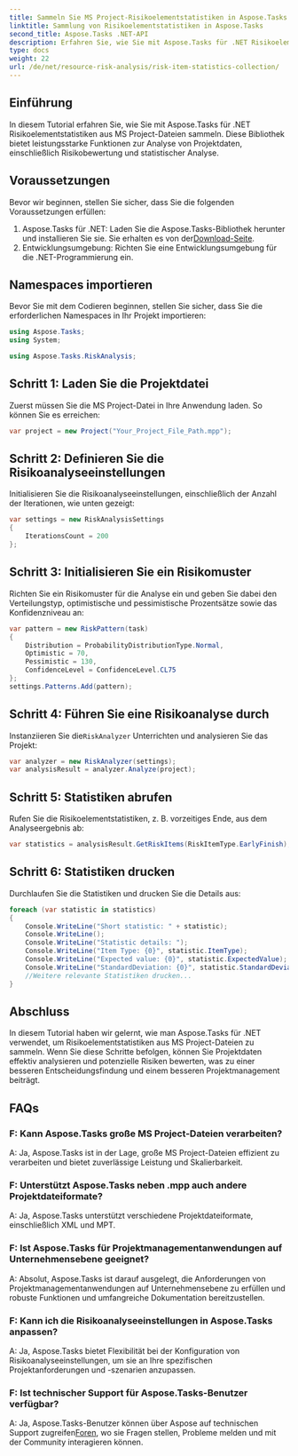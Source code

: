 ```yaml
---
title: Sammeln Sie MS Project-Risikoelementstatistiken in Aspose.Tasks
linktitle: Sammlung von Risikoelementstatistiken in Aspose.Tasks
second_title: Aspose.Tasks .NET-API
description: Erfahren Sie, wie Sie mit Aspose.Tasks für .NET Risikoelementstatistiken aus MS Project-Dateien sammeln. Erweitern Sie Ihre Projektmanagementfähigkeiten.
type: docs
weight: 22
url: /de/net/resource-risk-analysis/risk-item-statistics-collection/
---
```

## Einführung
In diesem Tutorial erfahren Sie, wie Sie mit Aspose.Tasks für .NET Risikoelementstatistiken aus MS Project-Dateien sammeln. Diese Bibliothek bietet leistungsstarke Funktionen zur Analyse von Projektdaten, einschließlich Risikobewertung und statistischer Analyse.
## Voraussetzungen
Bevor wir beginnen, stellen Sie sicher, dass Sie die folgenden Voraussetzungen erfüllen:
1. Aspose.Tasks für .NET: Laden Sie die Aspose.Tasks-Bibliothek herunter und installieren Sie sie. Sie erhalten es von der[Download-Seite](https://releases.aspose.com/tasks/net/).
2. Entwicklungsumgebung: Richten Sie eine Entwicklungsumgebung für die .NET-Programmierung ein.

## Namespaces importieren
Bevor Sie mit dem Codieren beginnen, stellen Sie sicher, dass Sie die erforderlichen Namespaces in Ihr Projekt importieren:
```csharp
using Aspose.Tasks;
using System;

using Aspose.Tasks.RiskAnalysis;

```
## Schritt 1: Laden Sie die Projektdatei
Zuerst müssen Sie die MS Project-Datei in Ihre Anwendung laden. So können Sie es erreichen:
```csharp
var project = new Project("Your_Project_File_Path.mpp");
```
## Schritt 2: Definieren Sie die Risikoanalyseeinstellungen
Initialisieren Sie die Risikoanalyseeinstellungen, einschließlich der Anzahl der Iterationen, wie unten gezeigt:
```csharp
var settings = new RiskAnalysisSettings
{
    IterationsCount = 200
};
```
## Schritt 3: Initialisieren Sie ein Risikomuster
Richten Sie ein Risikomuster für die Analyse ein und geben Sie dabei den Verteilungstyp, optimistische und pessimistische Prozentsätze sowie das Konfidenzniveau an:
```csharp
var pattern = new RiskPattern(task)
{
    Distribution = ProbabilityDistributionType.Normal,
    Optimistic = 70,
    Pessimistic = 130,
    ConfidenceLevel = ConfidenceLevel.CL75
};
settings.Patterns.Add(pattern);
```
## Schritt 4: Führen Sie eine Risikoanalyse durch
 Instanziieren Sie die`RiskAnalyzer` Unterrichten und analysieren Sie das Projekt:
```csharp
var analyzer = new RiskAnalyzer(settings);
var analysisResult = analyzer.Analyze(project);
```
## Schritt 5: Statistiken abrufen
Rufen Sie die Risikoelementstatistiken, z. B. vorzeitiges Ende, aus dem Analyseergebnis ab:
```csharp
var statistics = analysisResult.GetRiskItems(RiskItemType.EarlyFinish);
```
## Schritt 6: Statistiken drucken
Durchlaufen Sie die Statistiken und drucken Sie die Details aus:
```csharp
foreach (var statistic in statistics)
{
    Console.WriteLine("Short statistic: " + statistic);
    Console.WriteLine();
    Console.WriteLine("Statistic details: ");
    Console.WriteLine("Item Type: {0}", statistic.ItemType);
    Console.WriteLine("Expected value: {0}", statistic.ExpectedValue);
    Console.WriteLine("StandardDeviation: {0}", statistic.StandardDeviation);
    //Weitere relevante Statistiken drucken...
}
```

## Abschluss
In diesem Tutorial haben wir gelernt, wie man Aspose.Tasks für .NET verwendet, um Risikoelementstatistiken aus MS Project-Dateien zu sammeln. Wenn Sie diese Schritte befolgen, können Sie Projektdaten effektiv analysieren und potenzielle Risiken bewerten, was zu einer besseren Entscheidungsfindung und einem besseren Projektmanagement beiträgt.

## FAQs
### F: Kann Aspose.Tasks große MS Project-Dateien verarbeiten?
A: Ja, Aspose.Tasks ist in der Lage, große MS Project-Dateien effizient zu verarbeiten und bietet zuverlässige Leistung und Skalierbarkeit.
### F: Unterstützt Aspose.Tasks neben .mpp auch andere Projektdateiformate?
A: Ja, Aspose.Tasks unterstützt verschiedene Projektdateiformate, einschließlich XML und MPT.
### F: Ist Aspose.Tasks für Projektmanagementanwendungen auf Unternehmensebene geeignet?
A: Absolut, Aspose.Tasks ist darauf ausgelegt, die Anforderungen von Projektmanagementanwendungen auf Unternehmensebene zu erfüllen und robuste Funktionen und umfangreiche Dokumentation bereitzustellen.
### F: Kann ich die Risikoanalyseeinstellungen in Aspose.Tasks anpassen?
A: Ja, Aspose.Tasks bietet Flexibilität bei der Konfiguration von Risikoanalyseeinstellungen, um sie an Ihre spezifischen Projektanforderungen und -szenarien anzupassen.
### F: Ist technischer Support für Aspose.Tasks-Benutzer verfügbar?
 A: Ja, Aspose.Tasks-Benutzer können über Aspose auf technischen Support zugreifen[Foren](https://forum.aspose.com/c/tasks/15), wo sie Fragen stellen, Probleme melden und mit der Community interagieren können.